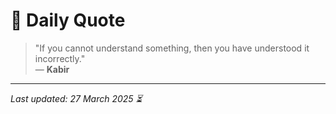 # 📜 Daily Quote

> "If you cannot understand something, then you have understood it incorrectly."  
> — **Kabir**

---

_Last updated: 27 March 2025 ⏳_
